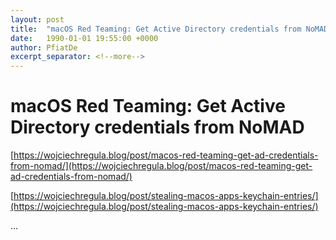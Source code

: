 ```yaml
---
layout: post
title:  "macOS Red Teaming: Get Active Directory credentials from NoMAD"
date:   1990-01-01 19:55:00 +0000
author: PfiatDe
excerpt_separator: <!--more-->
---
```


# macOS Red Teaming: Get Active Directory credentials from NoMAD

[https://wojciechregula.blog/post/macos-red-teaming-get-ad-credentials-from-nomad/](https://wojciechregula.blog/post/macos-red-teaming-get-ad-credentials-from-nomad/)

[https://wojciechregula.blog/post/stealing-macos-apps-keychain-entries/](https://wojciechregula.blog/post/stealing-macos-apps-keychain-entries/)

...
<!--more-->
